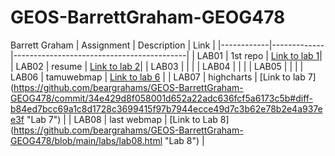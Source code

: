 # GEOS-BarrettGraham-GEOG478
Barrett Graham
| Assignment | Description | Link                                      |
|------------|-------------|-------------------------------------------|
| LAB01        |    1st repo | [Link to lab 1](https://github.com/beargrahams/GEOS-BarrettGraham-GEOG478.git "Lab1")|
| LAB02        |    resume   | [Link to lab 2](https://github.com/beargrahams/GEOS-BarrettGraham-GEOG478/commit/f129d5315f48777c7e27cd72e45629a0bb495e02 "Lab 2")|
| LAB03        |             |                                           |
| LAB04        |             |                                           |
| LAB05        |             |                                           |
| LAB06        |   tamuwebmap          | [Link to lab 6](https://github.com/beargrahams/GEOS-BarrettGraham-GEOG478/commit/c1bc385fad83775a060ab2a3a7750be4d13f6510#diff-cf8a7409cbaac9694707acd9381e8060bb86574d1220e70a8626d57bb18959b1 "Lab6")                                          |
| LAB07        |   highcharts          | [Link to lab 7] (https://github.com/beargrahams/GEOS-BarrettGraham-GEOG478/commit/34e429d8f058001d652a22adc636fcf5a6173c5b#diff-b84ed7bcc69a1c8d1728c3699415f97b7944ecce49d7c3b62e78b2e4a937ee3f "Lab 7")                                          |
| LAB08        |   last webmap          | [Link to Lab 8] (https://github.com/beargrahams/GEOS-BarrettGraham-GEOG478/blob/main/labs/lab08.html "Lab 8")                                          |
